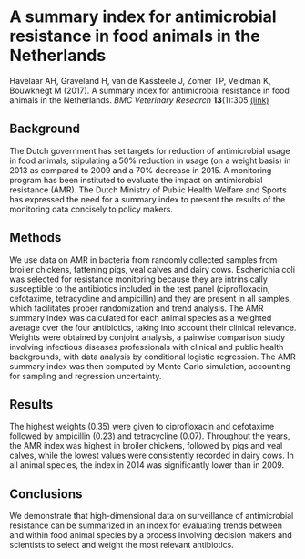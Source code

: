# A summary index for antimicrobial resistance in food animals in the Netherlands

Havelaar AH, Graveland H, van de Kassteele J, Zomer TP, Veldman K, Bouwknegt M (2017). A summary index for antimicrobial resistance in food animals in the Netherlands. *BMC Veterinary Research* **13**(1):305 [(link)](https://bmcvetres.biomedcentral.com/articles/10.1186/s12917-017-1216-z)

## Background

The Dutch government has set targets for reduction of antimicrobial usage in food animals, stipulating a 50% reduction in usage (on a weight basis) in 2013 as compared to 2009 and a 70% decrease in 2015. A monitoring program has been instituted to evaluate the impact on antimicrobial resistance (AMR). The Dutch Ministry of Public Health Welfare and Sports has expressed the need for a summary index to present the results of the monitoring data concisely to policy makers.

## Methods

We use data on AMR in bacteria from randomly collected samples from broiler chickens, fattening pigs, veal calves and dairy cows. Escherichia coli was selected for resistance monitoring because they are intrinsically susceptible to the antibiotics included in the test panel (ciprofloxacin, cefotaxime, tetracycline and ampicillin) and they are present in all samples, which facilitates proper randomization and trend analysis. The AMR summary index was calculated for each animal species as a weighted average over the four antibiotics, taking into account their clinical relevance. Weights were obtained by conjoint analysis, a pairwise comparison study involving infectious diseases professionals with clinical and public health backgrounds, with data analysis by conditional logistic regression. The AMR summary index was then computed by Monte Carlo simulation, accounting for sampling and regression uncertainty.

## Results

The highest weights (0.35) were given to ciprofloxacin and cefotaxime followed by ampicillin (0.23) and tetracycline (0.07). Throughout the years, the AMR index was highest in broiler chickens, followed by pigs and veal calves, while the lowest values were consistently recorded in dairy cows. In all animal species, the index in 2014 was significantly lower than in 2009.

## Conclusions

We demonstrate that high-dimensional data on surveillance of antimicrobial resistance can be summarized in an index for evaluating trends between and within food animal species by a process involving decision makers and scientists to select and weight the most relevant antibiotics.
